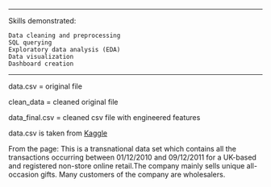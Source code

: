 --------------------------------------
Skills demonstrated:

    Data cleaning and preprocessing
    SQL querying
    Exploratory data analysis (EDA)
    Data visualization
    Dashboard creation
--------------------------------------
data.csv = original file

clean_data = cleaned original file 

data_final.csv = cleaned csv file with engineered features

data.csv is taken from [Kaggle](https://www.kaggle.com/datasets/carrie1/ecommerce-data)

From the page: This is a transnational data set which contains all the transactions occurring between 01/12/2010 and 09/12/2011 for a UK-based and registered non-store online retail.The company mainly sells unique all-occasion gifts. Many customers of the company are wholesalers.
